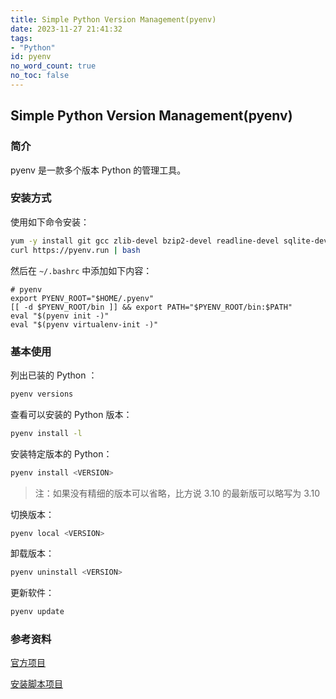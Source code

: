 ```yaml
---
title: Simple Python Version Management(pyenv)
date: 2023-11-27 21:41:32
tags: 
- "Python"
id: pyenv
no_word_count: true
no_toc: false
---
```


## Simple Python Version Management(pyenv)

### 简介

pyenv 是一款多个版本 Python 的管理工具。

### 安装方式

使用如下命令安装：

```bash
yum -y install git gcc zlib-devel bzip2-devel readline-devel sqlite-devel openssl-devel libffi libffi-devel lzma-sdk 
curl https://pyenv.run | bash
```

然后在 `~/.bashrc` 中添加如下内容：

```text
# pyenv
export PYENV_ROOT="$HOME/.pyenv"
[[ -d $PYENV_ROOT/bin ]] && export PATH="$PYENV_ROOT/bin:$PATH"
eval "$(pyenv init -)"
eval "$(pyenv virtualenv-init -)"
```

### 基本使用

列出已装的 Python ：

```bash
pyenv versions
```

查看可以安装的 Python 版本：

```bash
pyenv install -l
```

安装特定版本的 Python：

```bash
pyenv install <VERSION>
```

> 注：如果没有精细的版本可以省略，比方说 3.10 的最新版可以略写为 3.10

切换版本：

```bash
pyenv local <VERSION>
```

卸载版本：

```bash
pyenv uninstall <VERSION>
```

更新软件：

```bash
pyenv update
```

### 参考资料

[官方项目](https://github.com/pyenv/pyenv)

[安装脚本项目](https://github.com/pyenv/pyenv-installer)
